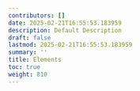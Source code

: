 ```yaml
---
contributors: []
date: 2025-02-21T16:55:53.183959
description: Default Description
draft: false
lastmod: 2025-02-21T16:55:53.183959
summary: ''
title: Elements
toc: true
weight: 810
---
```




